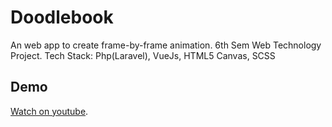 
# Doodlebook

An web app to create frame-by-frame animation.
6th Sem Web Technology Project.
Tech Stack: Php(Laravel), VueJs, HTML5 Canvas, SCSS

## Demo

[Watch on youtube](https://www.youtube.com/watch?v=a1TSt5MqVEY&feature=youtu.be).
